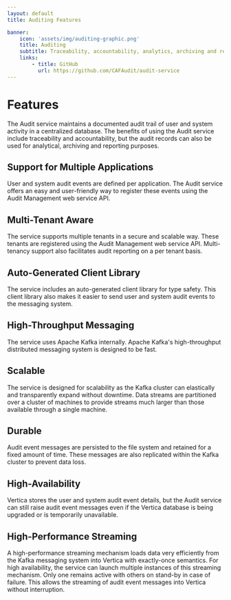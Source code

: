 ```yaml
---
layout: default
title: Auditing Features

banner:
    icon: 'assets/img/auditing-graphic.png'
    title: Auditing
    subtitle: Traceability, accountability, analytics, archiving and reporting of application tenant events.
    links:
        - title: GitHub
          url: https://github.com/CAFAudit/audit-service
---
```


# Features

The Audit service maintains a documented audit trail of user and system activity in a centralized database. The benefits of using the Audit service include traceability and accountability, but the audit records can also be used for analytical, archiving and reporting purposes. 

## Support for Multiple Applications
User and system audit events are defined per application. The Audit service offers an easy and user-friendly way to register these events using the Audit Management web service API.

## Multi-Tenant Aware
The service supports multiple tenants in a secure and scalable way. These tenants are registered using the Audit Management web service API. Multi-tenancy support also facilitates audit reporting on a per tenant basis. 

## Auto-Generated Client Library
The service includes an auto-generated client library for type safety. This client library also makes it easier to send user and system audit events to the messaging system.

## High-Throughput Messaging
The service uses Apache Kafka internally. Apache Kafka's high-throughput distributed messaging system is designed to be fast.

## Scalable
The service is designed for scalability as the Kafka cluster can elastically and transparently expand without downtime. Data streams are partitioned over a cluster of machines to provide streams much larger than those available through a single machine.

## Durable
Audit event messages are persisted to the file system and retained for a fixed amount of time. These messages are also replicated within the Kafka cluster to prevent data loss. 

## High-Availability
Vertica stores the user and system audit event details, but the Audit service can still raise audit event messages even if the Vertica database is being upgraded or is temporarily unavailable.  

## High-Performance Streaming
A high-performance streaming mechanism loads data very efficiently from the Kafka messaging system into Vertica with exactly-once semantics. For high availability, the service can launch multiple instances of this streaming mechanism. Only one remains active with others on stand-by in case of failure. This allows the streaming of audit event messages into Vertica without interruption.

